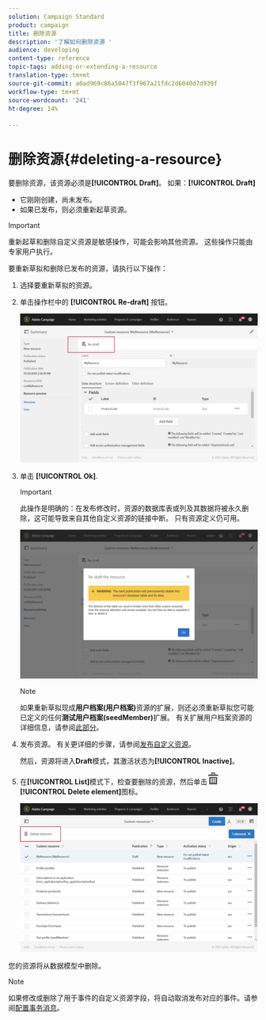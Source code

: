 ```yaml
---
solution: Campaign Standard
product: campaign
title: 删除资源
description: '了解如何删除资源 '
audience: developing
content-type: reference
topic-tags: adding-or-extending-a-resource
translation-type: tm+mt
source-git-commit: a0ad969c86a5047f3f967a21fdc2d6040d7d939f
workflow-type: tm+mt
source-wordcount: '241'
ht-degree: 14%

---
```



# 删除资源{#deleting-a-resource}

要删除资源，该资源必须是&#x200B;**[!UICONTROL Draft]**。 如果：**[!UICONTROL Draft]**

* 它刚刚创建，尚未发布。
* 如果已发布，则必须重新起草资源。

>[!IMPORTANT]
>
>重新起草和删除自定义资源是敏感操作，可能会影响其他资源。 这些操作只能由专家用户执行。

要重新草拟和删除已发布的资源，请执行以下操作：

1. 选择要重新草拟的资源。
1. 单击操作栏中的 **[!UICONTROL Re-draft]** 按钮。

   ![](assets/schema_extension_uc26.png)

1. 单击 **[!UICONTROL Ok]**.

   >[!IMPORTANT]
   >
   >此操作是明确的：在发布修改时，资源的数据库表或列及其数据将被永久删除，这可能导致来自其他自定义资源的链接中断。 只有资源定义仍可用。

   ![](assets/schema_extension_uc27.png)

   >[!NOTE]
   >
   >如果重新草拟现成&#x200B;**用户档案(用户档案)**&#x200B;资源的扩展，则还必须重新草拟您可能已定义的任何&#x200B;**测试用户档案(seedMember)**&#x200B;扩展。 有关扩展用户档案资源的详细信息，请参阅[此部分](../../developing/using/extending-the-profile-resource-with-a-new-field.md)。

1. 发布资源。 有关更详细的步骤，请参阅[发布自定义资源](../../developing/using/updating-the-database-structure.md#publishing-a-custom-resource)。

   然后，资源将进入&#x200B;**Draft**&#x200B;模式，其激活状态为&#x200B;**[!UICONTROL Inactive]**。

1. 在&#x200B;**[!UICONTROL List]**&#x200B;模式下，检查要删除的资源，然后单击![](assets/delete_darkgrey-24px.png) **[!UICONTROL Delete element]**&#x200B;图标。

   ![](assets/schema_extension_uc28.png)

您的资源将从数据模型中删除。

>[!NOTE]
>
>如果修改或删除了用于事件的自定义资源字段，将自动取消发布对应的事件。请参阅[配置事务消息](../../administration/using/configuring-transactional-messaging.md)。

